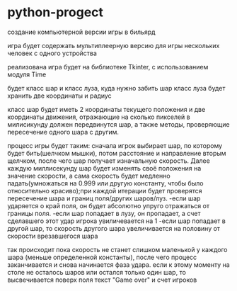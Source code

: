 # python-progect
создание компьютерной версии игры в бильярд

игра будет содержать мультиплеерную версию для игры нескольких человек с одного устройства

реализована игра будет на библиотеке Tkinter, с использованием модуля Time

будет класс шар и класс луза, куда нужно забить шар
класс луза будет хранить две координаты и радиус

класс шар будет иметь 2 координаты текущего положения и две координаты движения, отражающие на сколько пикселей в милисикунду должен передвинутся шар, а также методы, проверяющие пересечение одного шара с другим.

процесс игры будет таким: сначала игрок выбирает шар, по которому будет бить(шелчком мышки), потом расстояние и направление вторым щелчком, после чего шар получает изначальную скорость. Далее каждую миллисекунду шар будет изменять своё положения на значение скорости, а сама скорость будет медленно падать(умножаться на 0.999 или другую константу, чтобы было относительно красиво);при каждой итерации будет проверятся пересечение шара и границ поля/других шаров/луз.
-если шар ударяется о край поля, он будет абсолютно упруго отражаться от границы поля.
-если шар попадает в лузу, он пропадает, а счет сделавшего этот удар игрока увиличевается на 1
-если шар попадает в другой шар, то скорость другого шара увеличивается на половину от скорости врезавшегося шара

так происходит пока скорость не станет слишком маленькой у каждого шара (меньше определенной константы), после чего процесс заканчивается и снова начинается фаза удара.
если к этому моменту на столе не осталось шаров или остался только один шар, то высвечивается поверх поля текст "Game over" и счет игроков
